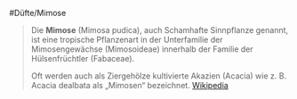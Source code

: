 #Düfte/Mimose
> Die **Mimose** (Mimosa pudica), auch Schamhafte Sinnpflanze genannt, ist eine tropische Pflanzenart in der Unterfamilie der Mimosengewächse (Mimosoideae) innerhalb der Familie der Hülsenfrüchtler (Fabaceae).
>
> Oft werden auch als Ziergehölze kultivierte Akazien (Acacia) wie z. B. Acacia dealbata als „Mimosen“ bezeichnet.
> [Wikipedia](https://de.wikipedia.org/wiki/Mimose)